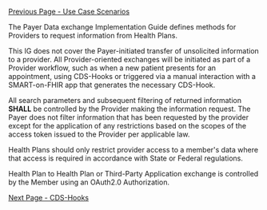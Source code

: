 <!-- 6_Provider-controlledInformationRequestsandFiltering.md {% comment %}
*****************************************************************************************
*                            WARNING: DO NOT EDIT THIS FILE                             *
*                                                                                       *
* This file is generated by SUSHI. Any edits you make to this file will be overwritten. *
*                                                                                       *
* To change the contents of this file, edit the original source file at:                *
* ig-data/input/pagecontent/6_Provider-controlledInformationRequestsandFiltering.md     *
*****************************************************************************************
{% endcomment %} -->
[Previous Page - Use Case Scenarios](UseCaseScenarios.html)

The Payer Data exchange Implementation Guide defines methods for Providers to request information from Health Plans.

This IG does not cover the Payer-initiated transfer of unsolicited information to a provider. All Provider-oriented exchanges will be initiated as part of a Provider workflow, such as when a new patient presents for an appointment, using CDS-Hooks or triggered via a manual interaction with a SMART-on-FHIR app that generates the necessary CDS-Hook.

All search parameters and subsequent filtering of returned information **SHALL** be controlled by the Provider making the information request.  The Payer does not filter information that has been requested by the provider except for the application of any restrictions based on the scopes of the access token issued to the Provider per applicable law.

Health Plans should only restrict provider access to a member's data where that access is required in accordance with State or Federal regulations.  

Health Plan to Health Plan or Third-Party Application exchange is controlled by the Member using an OAuth2.0 Authorization.



[Next Page - CDS-Hooks](CDS-Hooks.html)